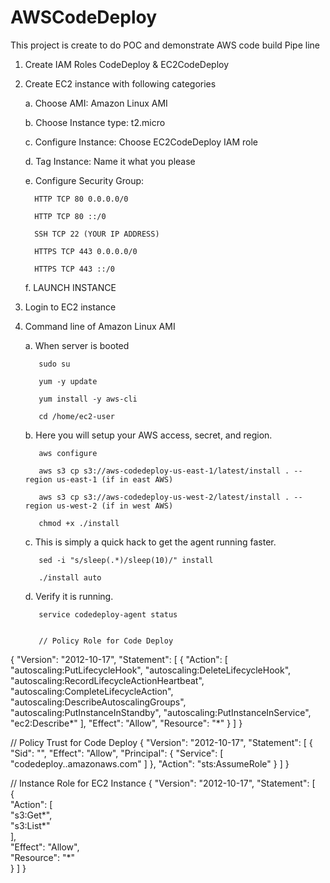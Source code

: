 # AWSCodeDeploy
This project is create to do POC and demonstrate AWS code build Pipe line


1. Create IAM Roles 
CodeDeploy & EC2CodeDeploy 
2. Create EC2 instance with following categories 

     a. Choose AMI: Amazon Linux AMI 

     b. Choose Instance type: t2.micro 

     c. Configure Instance: Choose EC2CodeDeploy IAM role 

     d. Tag Instance: Name it what you please 

     e. Configure Security Group: 

         HTTP TCP 80 0.0.0.0/0 

         HTTP TCP 80 ::/0 

         SSH TCP 22 (YOUR IP ADDRESS) 

         HTTPS TCP 443 0.0.0.0/0 

         HTTPS TCP 443 ::/0 

     f. LAUNCH INSTANCE 

3. Login to EC2 instance 

4. Command line of Amazon Linux AMI 

     a. When server is booted 

          sudo su 

          yum -y update 

          yum install -y aws-cli 

          cd /home/ec2-user 

     b. Here you will setup your AWS access, secret, and region. 

          aws configure 

          aws s3 cp s3://aws-codedeploy-us-east-1/latest/install . --region us-east-1 (if in east AWS) 

          aws s3 cp s3://aws-codedeploy-us-west-2/latest/install . --region us-west-2 (if in west AWS) 

          chmod +x ./install 

     c. This is simply a quick hack to get the agent running faster. 

          sed -i "s/sleep(.*)/sleep(10)/" install 

          ./install auto 

     d. Verify it is running. 

          service codedeploy-agent status

		  
		  // Policy Role for Code Deploy
{
  "Version": "2012-10-17",
  "Statement": [
    {
      "Action": [
        "autoscaling:PutLifecycleHook",
        "autoscaling:DeleteLifecycleHook",
        "autoscaling:RecordLifecycleActionHeartbeat",
        "autoscaling:CompleteLifecycleAction",
        "autoscaling:DescribeAutoscalingGroups",
        "autoscaling:PutInstanceInStandby",
        "autoscaling:PutInstanceInService",
        "ec2:Describe*"
      ],
      "Effect": "Allow",
      "Resource": "*"
    }
  ]
}

// Policy Trust for Code Deploy
{
  "Version": "2012-10-17",
  "Statement": [
    {
      "Sid": "",
      "Effect": "Allow",
      "Principal": {
        "Service": [
          "codedeploy.<region>.amazonaws.com"
        ]
      },
      "Action": "sts:AssumeRole"
    }
  ]
}

// Instance Role for EC2 Instance
{ 
    "Version": "2012-10-17", 
    "Statement": [   
      {     
          "Action": [       
              "s3:Get*",       
              "s3:List*"     
          ],     
          "Effect": "Allow",     
          "Resource": "*"   
      } 
    ]
}
